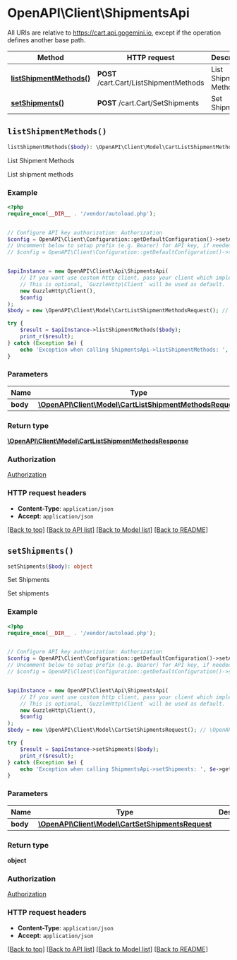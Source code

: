 # OpenAPI\Client\ShipmentsApi

All URIs are relative to https://cart.api.gogemini.io, except if the operation defines another base path.

| Method | HTTP request | Description |
| ------------- | ------------- | ------------- |
| [**listShipmentMethods()**](ShipmentsApi.md#listShipmentMethods) | **POST** /cart.Cart/ListShipmentMethods | List Shipment Methods |
| [**setShipments()**](ShipmentsApi.md#setShipments) | **POST** /cart.Cart/SetShipments | Set Shipments |


## `listShipmentMethods()`

```php
listShipmentMethods($body): \OpenAPI\Client\Model\CartListShipmentMethodsResponse
```

List Shipment Methods

List shipment methods

### Example

```php
<?php
require_once(__DIR__ . '/vendor/autoload.php');


// Configure API key authorization: Authorization
$config = OpenAPI\Client\Configuration::getDefaultConfiguration()->setApiKey('Authorization', 'YOUR_API_KEY');
// Uncomment below to setup prefix (e.g. Bearer) for API key, if needed
// $config = OpenAPI\Client\Configuration::getDefaultConfiguration()->setApiKeyPrefix('Authorization', 'Bearer');


$apiInstance = new OpenAPI\Client\Api\ShipmentsApi(
    // If you want use custom http client, pass your client which implements `GuzzleHttp\ClientInterface`.
    // This is optional, `GuzzleHttp\Client` will be used as default.
    new GuzzleHttp\Client(),
    $config
);
$body = new \OpenAPI\Client\Model\CartListShipmentMethodsRequest(); // \OpenAPI\Client\Model\CartListShipmentMethodsRequest

try {
    $result = $apiInstance->listShipmentMethods($body);
    print_r($result);
} catch (Exception $e) {
    echo 'Exception when calling ShipmentsApi->listShipmentMethods: ', $e->getMessage(), PHP_EOL;
}
```

### Parameters

| Name | Type | Description  | Notes |
| ------------- | ------------- | ------------- | ------------- |
| **body** | [**\OpenAPI\Client\Model\CartListShipmentMethodsRequest**](../Model/CartListShipmentMethodsRequest.md)|  | |

### Return type

[**\OpenAPI\Client\Model\CartListShipmentMethodsResponse**](../Model/CartListShipmentMethodsResponse.md)

### Authorization

[Authorization](../../README.md#Authorization)

### HTTP request headers

- **Content-Type**: `application/json`
- **Accept**: `application/json`

[[Back to top]](#) [[Back to API list]](../../README.md#endpoints)
[[Back to Model list]](../../README.md#models)
[[Back to README]](../../README.md)

## `setShipments()`

```php
setShipments($body): object
```

Set Shipments

Set shipments

### Example

```php
<?php
require_once(__DIR__ . '/vendor/autoload.php');


// Configure API key authorization: Authorization
$config = OpenAPI\Client\Configuration::getDefaultConfiguration()->setApiKey('Authorization', 'YOUR_API_KEY');
// Uncomment below to setup prefix (e.g. Bearer) for API key, if needed
// $config = OpenAPI\Client\Configuration::getDefaultConfiguration()->setApiKeyPrefix('Authorization', 'Bearer');


$apiInstance = new OpenAPI\Client\Api\ShipmentsApi(
    // If you want use custom http client, pass your client which implements `GuzzleHttp\ClientInterface`.
    // This is optional, `GuzzleHttp\Client` will be used as default.
    new GuzzleHttp\Client(),
    $config
);
$body = new \OpenAPI\Client\Model\CartSetShipmentsRequest(); // \OpenAPI\Client\Model\CartSetShipmentsRequest

try {
    $result = $apiInstance->setShipments($body);
    print_r($result);
} catch (Exception $e) {
    echo 'Exception when calling ShipmentsApi->setShipments: ', $e->getMessage(), PHP_EOL;
}
```

### Parameters

| Name | Type | Description  | Notes |
| ------------- | ------------- | ------------- | ------------- |
| **body** | [**\OpenAPI\Client\Model\CartSetShipmentsRequest**](../Model/CartSetShipmentsRequest.md)|  | |

### Return type

**object**

### Authorization

[Authorization](../../README.md#Authorization)

### HTTP request headers

- **Content-Type**: `application/json`
- **Accept**: `application/json`

[[Back to top]](#) [[Back to API list]](../../README.md#endpoints)
[[Back to Model list]](../../README.md#models)
[[Back to README]](../../README.md)
